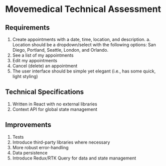 # Movemedical Technical Assessment
## Requirements

1. Create appointments with a date, time, location, and description.
   a. Location should be a dropdown/select with the following options: San Diego, Portland, Seattle, London, and Orlando.
2. See a list of my appointments
3. Edit my appointments
4. Cancel (delete) an appointment
5. The user interface should be simple yet elegant (i.e., has some quick, light styling)

## Technical Specifications

1. Written in React with no external libraries
2. Context API for global state management

## Improvements
1. Tests
2. Introduce third-party libraries where necessary
3. More robust error-handling
4. Data persistence
5. Introduce Redux/RTK Query for data and state management
